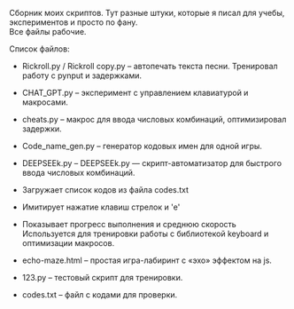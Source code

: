 Сборник моих скриптов. Тут разные штуки, которые я писал для учебы, экспериментов и просто по фану.  
Все файлы рабочие.

Список файлов:
- Rickroll.py / Rickroll copy.py – автопечать текста песни. Тренировал работу с pynput и задержками.
- CHAT_GPT.py – эксперимент с управлением клавиатурой и макросами.
- cheats.py – макрос для ввода числовых комбинаций, оптимизировал задержки.
- Code_name_gen.py – генератор кодовых имен для одной игры.
- DEEPSEEk.py – DEEPSEEk.py — скрипт-автоматизатор для быстрого ввода числовых комбинаций.
- Загружает список кодов из файла codes.txt
- Имитирует нажатие клавиш стрелок и 'e'
- Показывает прогресс выполнения и среднюю скорость
Используется для тренировки работы с библиотекой keyboard и оптимизации макросов.

- echo-maze.html – простая игра-лабиринт с «эхо» эффектом на js.
- 123.py – тестовый скрипт для тренировки.
- codes.txt – файл с кодами для проверки.
